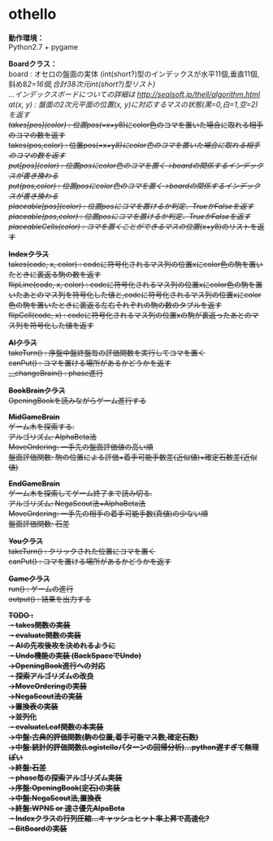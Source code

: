 # othello

<b>動作環境：</b><br>
Python2.7 + pygame

<b>Boardクラス：</b><br>
board : オセロの盤面の実体 (int(short?)型のインデックスが水平11個,垂直11個,斜め8*2=16個,合計38次元int(short?)型リスト)<br>
...インデックスボードについての詳細は http://sealsoft.jp/thell/algorithm.html<br>
at(x, y) : 盤面の2次元平面の位置(x, y)に対応するマスの状態(黒=0,白=1,空=2)を返す<br>
<s>takes\[pos\](color) : 位置pos(=x+y*8)にcolor色のコマを置いた場合に取れる相手のコマの数を返す<br>
takes(pos,color) : 位置pos(=x+y*8)にcolor色のコマを置いた場合に取れる相手のコマの数を返す<br>
<s>put\[pos\](color) : 位置posにcolor色のコマを置く->boardの関係するインデックスが書き換わる<br>
put(pos,color) : 位置posにcolor色のコマを置く->boardの関係するインデックスが書き換わる<br>
<s>placeable\[pos\](color) : 位置posにコマを置けるか判定．TrueかFalseを返す<br>
placeable(pos,color) : 位置posにコマを置けるか判定．TrueかFalseを返す<br>
placeableCells(color) : コマを置くことができるマスの位置(x+y*8)のリストを返す<br>

<b>Indexクラス</b><br>
takes(code, x, color) : codeに符号化されるマス列の位置xにcolor色の駒を置いたときに裏返る駒の数を返す<br>
flipLine(code, x, color) : codeに符号化されるマス列の位置xにcolor色の駒を置いたあとのマス列を符号化した値と,codeに符号化されるマス列の位置xにcolor色の駒を置いたときに裏返る左右それぞれの駒の数のタプルを返す<br>
flipCell(code, x) : codeに符号化されるマス列の位置xの駒が裏返ったあとのマス列を符号化した値を返す<br>

<b>AIクラス</b><br>
takeTurn() : 序盤中盤終盤毎の評価関数を実行してコマを置く<br>
canPut() : コマを置ける場所があるかどうかを返す<br>
__changeBrain() : phase進行<br>

<b>BookBrainクラス</b><br>
 OpeningBookを読みながらゲーム進行する<br>

<b>MidGameBrain</b><br>
ゲーム木を探索する.<br>
アルゴリズム: AlphaBeta法<br>
MoveOrdering: 一手先の盤面評価値の高い順<br>
盤面評価関数: 駒の位置による評価+着手可能手数差(近似値)+確定石数差(近似値)<br>

<b>EndGameBrain</b><br>
ゲーム木を探索してゲーム終了まで読み切る.<br>
アルゴリズム: NegaScout法+AlphaBeta法<br>
MoveOrdering: 一手先の相手の着手可能手数(真値)の少ない順<br>
盤面評価関数: 石差<br>

<b>Youクラス</b><br>
takeTurn() : クリックされた位置にコマを置く<br>
canPut() : コマを置ける場所があるかどうかを返す<br>

<b>Gameクラス</b><br>
run() : ゲームの進行<br>
output() : 結果を出力する<br>

<b>TODO :<br>
<s>・takes関数の実装</s><br>
<s>・evaluate関数の実装<br>
<s>・AIの先攻後攻を決めれるように</s><br>
<s>・Undo機能の実装</s> (BackSpaceでUndo)<br>
->OpeningBook進行への対応<br>
・探索アルゴリズムの改良<br>
	<s>→MoveOrderingの実装</s><br>
	<s>→NegaScout法の実装<br>
	→置換表の実装<br>
	→並列化<br>
・evaluateLeaf関数の本実装<br>
	<s>→中盤:古典的評価関数(駒の位置,着手可能マス数,確定石数)</s><br>
	<s>→中盤:統計的評価関数(Logistelloパターンの回帰分析)...python遅すぎて無理ぽい<br>
	<s>→終盤:石差</s><br>
・phase毎の探索アルゴリズム実装<br>
	→序盤:OpeningBook(定石)の実装<br>
	<s>→中盤:NegaScout法,置換表<br>
	<s>→終盤:WPNS or 速さ優先AlpaBeta<br>
・Indexクラスの行列圧縮...キャッシュヒット率上昇で高速化?<br>
<s>・BitBoardの実装<br>
</b>